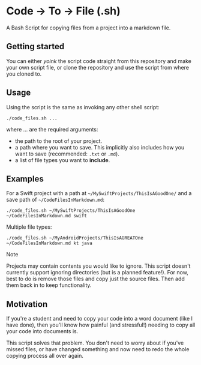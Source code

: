 # Code -> To -> File (.sh)

A Bash Script for copying files from a project into a markdown file.

## Getting started

You can either *yoink* the script code straight from this repository and make your own script file, or clone the repository and use the script from where you cloned to.

## Usage

Using the script is the same as invoking any other shell script:

`./code_files.sh ...`

where ... are the required arguments:

- the path to the root of your project.
- a path where you want to save. This implicitly also includes how you want to save (recommended: `.txt` or `.md`).
- a list of file types you want to **include**.


## Examples

For a Swift project with a path at `~/MySwiftProjects/ThisIsAGoodOne/` and a save path of `~/CodeFilesInMarkdown.md`:

`./code_files.sh ~/MySwiftProjects/ThisIsAGoodOne ~/CodeFilesInMarkdown.md swift`


Multiple file types:

`./code_files.sh ~/MyAndroidProjects/ThisIsAGREATOne ~/CodeFilesInMarkdown.md kt java`

> [!NOTE]
> Projects may contain contents you would like to ignore. This script doesn't currently support ignoring directories (but is a planned feature!). For now, best to do is remove those files and copy just the source files. 
> Then add them back in to keep functionality.

## Motivation 

If you're a student and need to copy your code into a word document (like I have done), then you'll know how painful (and stressful!) needing to copy all your code into documents is.

This script solves that problem. You don't need to worry about if you've missed files, or have changed something and now need to redo the whole copying process all over again.
